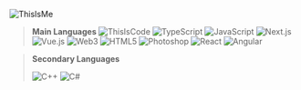 ![ThisIsMe](https://i.imgur.com/JUtsYba.png)

> **Main Languages**
![ThisIsCode](https://i.imgur.com/dJg7MdJ.png)
> ![TypeScript](https://img.shields.io/badge/typescript-%23007ACC.svg?style=for-the-badge&logo=typescript&logoColor=white)
> ![JavaScript](https://img.shields.io/badge/javascript-%23323330.svg?style=for-the-badge&logo=javascript&logoColor=%23F7DF1E)
> ![Next.js](https://img.shields.io/badge/next.js-%23000000.svg?style=for-the-badge&logo=nextdotjs&logoColor=white)
> ![Vue.js](https://img.shields.io/badge/vue.js-%234FC08D.svg?style=for-the-badge&logo=vuedotjs&logoColor=white)
> ![Web3](https://img.shields.io/badge/web3-%231572B6.svg?style=for-the-badge&logo=ethereum&logoColor=white)
> ![HTML5](https://img.shields.io/badge/html5-%23E34F26.svg?style=for-the-badge&logo=html5&logoColor=white)
> ![Photoshop](https://img.shields.io/badge/photoshop-%2331A8FF.svg?style=for-the-badge&logo=adobephotoshop&logoColor=white)
> ![React](https://img.shields.io/badge/react-%2361DAFB.svg?style=for-the-badge&logo=react&logoColor=white)
> ![Angular](https://img.shields.io/badge/angular-%23DD0031.svg?style=for-the-badge&logo=angular&logoColor=white)

> **Secondary Languages**
>
> ![C++](https://img.shields.io/badge/c++-%2300599C.svg?style=for-the-badge&logo=c%2B%2B&logoColor=white)
> ![C#](https://img.shields.io/badge/c%23-%23239120.svg?style=for-the-badge&logo=c-sharp&logoColor=white)
